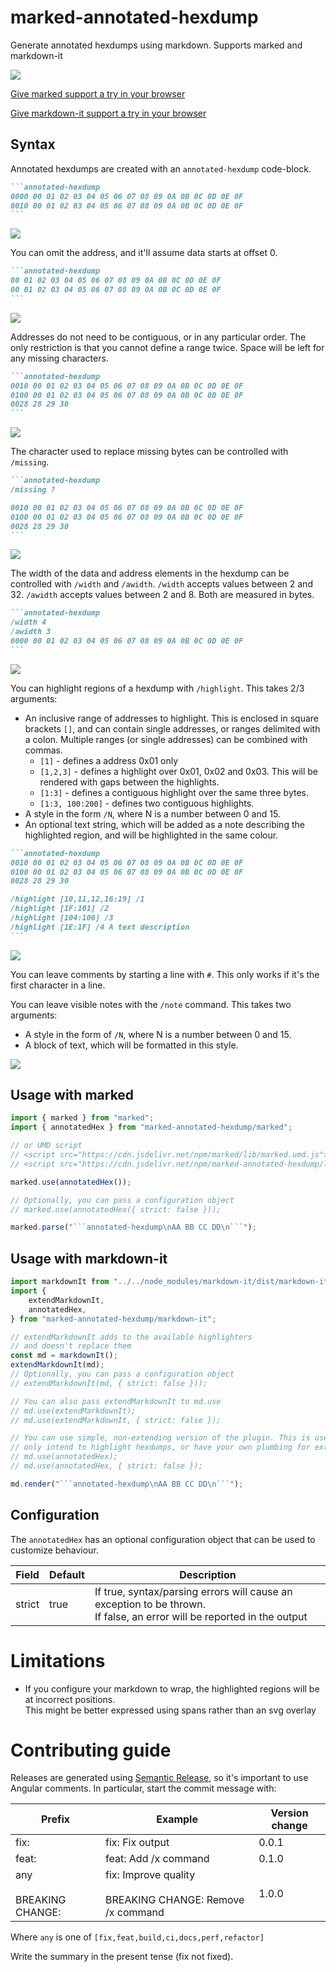 # marked-annotated-hexdump

Generate annotated hexdumps using markdown. Supports marked and markdown-it

![](./.img/ExampleOutput.png)

[Give marked support a try in your browser](https://danishcake.github.io/marked-annotated-hexdump/marked)

[Give markdown-it support a try in your browser](https://danishcake.github.io/marked-annotated-hexdump/markdown-it)

## Syntax

Annotated hexdumps are created with an `annotated-hexdump` code-block.

````markdown
```annotated-hexdump
0000 00 01 02 03 04 05 06 07 08 09 0A 0B 0C 0D 0E 0F
0010 00 01 02 03 04 05 06 07 08 09 0A 0B 0C 0D 0E 0F
```
````

![](./.img/Example1.png)

You can omit the address, and it'll assume data starts at offset 0.

````markdown
```annotated-hexdump
00 01 02 03 04 05 06 07 08 09 0A 0B 0C 0D 0E 0F
00 01 02 03 04 05 06 07 08 09 0A 0B 0C 0D 0E 0F
```
````

![](./.img/Example2.png)

Addresses do not need to be contiguous, or in any particular order.
The only restriction is that you cannot define a range twice. Space will be left for any missing characters.

````markdown
```annotated-hexdump
0010 00 01 02 03 04 05 06 07 08 09 0A 0B 0C 0D 0E 0F
0100 00 01 02 03 04 05 06 07 08 09 0A 0B 0C 0D 0E 0F
0028 28 29 30
```
````

![](./.img/Example3.png)

The character used to replace missing bytes can be controlled with `/missing`.

````markdown
```annotated-hexdump
/missing ?

0010 00 01 02 03 04 05 06 07 08 09 0A 0B 0C 0D 0E 0F
0100 00 01 02 03 04 05 06 07 08 09 0A 0B 0C 0D 0E 0F
0028 28 29 30
```
````

![](./.img/Example4.png)

The width of the data and address elements in the hexdump can be controlled with `/width` and `/awidth`. `/width` accepts values between 2 and 32. `/awidth` accepts values between 2 and 8. Both are measured in bytes.

````markdown
```annotated-hexdump
/width 4
/awidth 3
0000 00 01 02 03 04 05 06 07 08 09 0A 0B 0C 0D 0E 0F
```
````

![](./.img/Example5.png)

You can highlight regions of a hexdump with `/highlight`. This takes 2/3 arguments:

-   An inclusive range of addresses to highlight. This is enclosed in square brackets `[]`, and can contain single addresses, or ranges delimited with a colon. Multiple ranges (or single addresses) can be combined with commas.
    -   `[1]` - defines a address 0x01 only
    -   `[1,2,3]` - defines a highlight over 0x01, 0x02 and 0x03. This will be rendered with gaps between the highlights.
    -   `[1:3]` - defines a contiguous highlight over the same three bytes.
    -   `[1:3, 100:200]` - defines two contiguous highlights.
-   A style in the form `/N`, where N is a number between 0 and 15.
-   An optional text string, which will be added as a note describing the highlighted region, and will be highlighted
    in the same colour.

````markdown
```annotated-hexdump
0010 00 01 02 03 04 05 06 07 08 09 0A 0B 0C 0D 0E 0F
0100 00 01 02 03 04 05 06 07 08 09 0A 0B 0C 0D 0E 0F
0028 28 29 30

/highlight [10,11,12,16:19] /1
/highlight [1F:101] /2
/highlight [104:106] /3
/highlight [1E:1F] /4 A text description
```
````

![](./.img/Example6.png)

You can leave comments by starting a line with `#`. This only works if it's the first character in a line.

You can leave visible notes with the `/note` command. This takes two arguments:

-   A style in the form of `/N`, where N is a number between 0 and 15.
-   A block of text, which will be formatted in this style.

![](./.img/Example7.png)

## Usage with marked

````js
import { marked } from "marked";
import { annotatedHex } from "marked-annotated-hexdump/marked";

// or UMD script
// <script src="https://cdn.jsdelivr.net/npm/marked/lib/marked.umd.js"></script>
// <script src="https://cdn.jsdelivr.net/npm/marked-annotated-hexdump/lib/index.umd.js"></script>

marked.use(annotatedHex());

// Optionally, you can pass a configuration object
// marked.use(annotatedHex({ strict: false }));

marked.parse("```annotated-hexdump\nAA BB CC DD\n```");
````

## Usage with markdown-it

````js
import markdownIt from "../../node_modules/markdown-it/dist/markdown-it";
import {
	extendMarkdownIt,
	annotatedHex,
} from "marked-annotated-hexdump/markdown-it";

// extendMarkdownIt adds to the available highlighters
// and doesn't replace them
const md = markdownIt();
extendMarkdownIt(md);
// Optionally, you can pass a configuration object
// extendMarkdownIt(md, { strict: false }));

// You can also pass extendMarkdownIt to md.use
// md.use(extendMarkdownIt);
// md.use(extendMarkdownIt, { strict: false });

// You can use simple, non-extending version of the plugin. This is useful if you
// only intend to highlight hexdumps, or have your own plumbing for extending markdown-it
// md.use(annotatedHex);
// md.use(annotatedHex, { strict: false });

md.render("```annotated-hexdump\nAA BB CC DD\n```");
````

## Configuration

The `annotatedHex` has an optional configuration object that can be used to customize behaviour.

| Field  | Default | Description                                                                                                                |
| ------ | ------- | -------------------------------------------------------------------------------------------------------------------------- |
| strict | true    | If true, syntax/parsing errors will cause an exception to be thrown.<br> If false, an error will be reported in the output |

# Limitations

-   If you configure your markdown to wrap, the highlighted regions will be at incorrect positions.<br>
    This might be better expressed using spans rather than an svg overlay

# Contributing guide

Releases are generated using [Semantic Release](https://semantic-release.gitbook.io/semantic-release), so it's important to use Angular comments. In particular, start the commit message with:

| Prefix                      | Example                                                        | Version change |
| --------------------------- | -------------------------------------------------------------- | -------------- |
| fix:                        | fix: Fix output                                                | 0.0.1          |
| feat:                       | feat: Add /x command                                           | 0.1.0          |
| any<br><br>BREAKING CHANGE: | fix: Improve quality<br><br>BREAKING CHANGE: Remove /x command | 1.0.0          |

Where `any` is one of `[fix,feat,build,ci,docs,perf,refactor]`

Write the summary in the present tense (fix not fixed).
